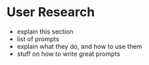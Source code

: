 # User Research

- explain this section
- list of prompts
- explain what they do, and how to use them
- stuff on how to write great prompts

